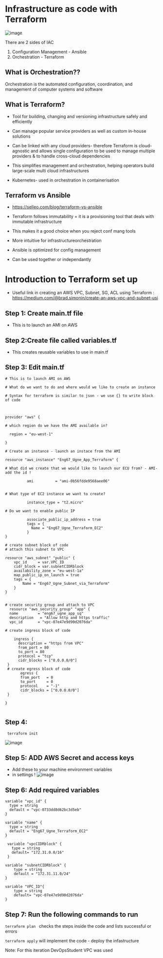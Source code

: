 # Infrastructure as code with Terraform

![image](https://www.groupwaretech.com/wp-content/uploads/2018/10/Terraform-300x300.png)

There are 2 sides of IAC

1. Configuration Management - Ansible
2. Orchestration - Terraform

## What is Orchestration??
Orchestration is the automated configuration, coordination, and management of computer systems and software

## What is Terraform?
- Tool for building, changing and versioning infrastructure safely and efficiently

- Can manage popular service providers as well as custom in-house solutions

- Can be linked with any cloud providers- therefore Terraform is cloud-agnostic and allows single configuration to be used to manage multiple providers & to handle cross-cloud dependencies

- This simplifies management and orchestration, helping operators build large-scale multi cloud infrastructures 


-  Kubernetes- used in orchestration in containerisation

## Terraform vs Ansible
- https://selleo.com/blog/terraform-vs-ansible
- Terraform follows immutability = it is a provisioning tool that deals with immutable infrastructure
- This makes it a good choice when you reject conf mang tools
- More intuitive for infrastructureorchestration

- Ansible is optimized for config management 

- Can be used together or independantly 

# Introduction to Terraform set up

* Useful link in creating an AWS VPC, Subnet, SG, ACL using Terraform : https://medium.com/@brad.simonin/create-an-aws-vpc-and-subnet-usi

## Step 1: Create main.tf file
- This is to launch an AMI on AWS

## Step 2:Create file called variables.tf
- This creates reusable variables to use in main.tf

## Step 3: Edit main.tf 

```
# This is to launch AMI on AWS

# What do we want to do and where would we like to create an instance

# Syntax for terraform is similar to json - we use {} to write block of code



provider "aws" {

# which region do we have the AMI available in?

  region = "eu-west-1"

}

# Create an instance - launch an instace from the AMI 

resource "aws_instance" "Eng67_Ugne_App_Terraform" {
	
# What did we create that we would like to launch our ECU from? - AMI- add the id !

          ami          = "ami-0b56fdde9568aee06"


# What type of EC2 instance we want to create?

          instance_type = "t2.micro"

# Do we want to enable public IP

          associate_public_ip_address = true
          tags = {
            Name = "Eng67_Ugne_Terraform_EC2"
          }
}

# create subnet block of code
# attach this subnet to VPC

resource "aws_subnet" "public" {
	vpc_id     = var.VPC_ID
	cidr_block = var.subnetCIDRblock
	availability_zone = "eu-west-1a"
	map_public_ip_on_launch = true
	tags = {
	    Name = "Eng67_Ugne_Subnet_via_Terraform"
	}
}


# create security group and attach to VPC 
  resource "aws_security_group" "app" {
  name         = "eng67_ugne_app_sq"
  description   = "Allow http and https traffic"
  vpc_id       = "vpc-07e47e9d90d2076da"

# create ingress block of code

    ingress {
      description = "https from VPC"
      from_port = 80
      to_port = 80
      protocol = "tcp"
      cidr_blocks = ["0.0.0.0/0"]
 }
 # create egress block of code
       egress {
       from_port   = 0
       to_port     = 0
       protocol    = "-1"
       cidr_blocks = ["0.0.0.0/0"]
 }

}


```

## Step 4:
 ` terraform init`

![image](https://github.com/ugneokmanaite/Terraform-/blob/master/images/terraform_init.JPG)

## Step 5: ADD AWS Secret and access keys

- Add these to your machine environment variables
- in settings !
![image](https://github.com/ugneokmanaite/Terraform-/blob/master/images/edit%20system%20variables.JPG)

## Step 6: Add required variables 

```
variable "vpc_id" {
  type = string
  default = "vpc-0733dd8d62bc3d5eb"
}

variable "name" {
  type = string
  default = "Eng67_Ugne_Terraform_EC2"
}

 variable "vpcCIDRblock" {
   type = string
   default= "172.31.0.0/16"
 }

variable "subnetCIDRblock" {
	type = string
	default = "172.31.11.0/24"
}

variable "VPC_ID"{
	type = string
	default= "vpc-07e47e9d90d2076da"
}
```

## Step 7: Run the following commands to run

```terraform plan ```
 checks the steps inside the code and lists successful or errors

```terraform apply```
 will implement the code - deploy the infastructure

Note: For this iteration DevOpsStudent VPC was used 






